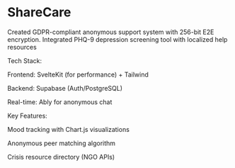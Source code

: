 # ShareCare
Created GDPR-compliant anonymous support system with 256-bit E2E encryption. Integrated PHQ-9 depression screening tool with localized help resources

Tech Stack:

Frontend: SvelteKit (for performance) + Tailwind

Backend: Supabase (Auth/PostgreSQL)

Real-time: Ably for anonymous chat

Key Features:

Mood tracking with Chart.js visualizations

Anonymous peer matching algorithm

Crisis resource directory (NGO APIs)
